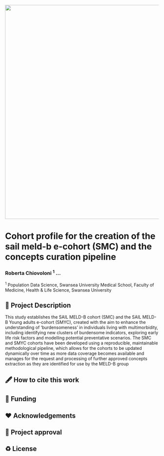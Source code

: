 
<p float="center">
  <img src="Logo/ADRW_PDS.png" width="700" />
</p>

# Cohort profile for the creation of the sail meld-b e-cohort (SMC) and the concepts curation pipeline
### Roberta Chiovoloni <sup>1</sup> ... 

<sup>1</sup> Population Data Science, Swansea University Medical School, Faculty of Medicine, Health & Life Science, Swansea University <br>

## 📄 Project Description
This study establishes the SAIL MELD-B cohort (SMC) and the SAIL MELD-B Young adults e-cohort (SMYC), created with the aim to enhance the understanding of ‘burdensomeness’ in individuals living with multimorbidity, including identifying new clusters of burdensome indicators, exploring early life risk factors and modelling potential preventative scenarios.
The SMC and SMYC cohorts have been developed using a reproducible, maintainable methodological pipeline, which allows for the cohorts to be updated dynamically over time as more data coverage becomes available and manages for the request and processing of further approved concepts extraction as they are identified for use by the MELD-B group

## 🖋️ How to cite this work 

## 📃 Funding 

## ❤️ Acknowledgements

## 🤝 Project approval 

## ♻️ License 
